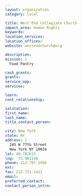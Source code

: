 ```yaml
---
layout: organization
category: local

title: West End Collegiate Church
impact_area: Human Rights
keywords: 
location_services: 
location_offices: 
website: westendchurch@org

description: 
mission: |
  Food Pantry

cash_grants: 
grants: 
service_opp: 
services: 

learn: 
cont_relationship: 

salutation: 
first_name: 
last_name: 
title_contact_person: 

city: New York
state: NY
address: |
  245 W 77th Street  
  New York NY 10024
lat: 40.782615
lng: -73.981148
phone: 212-787-1566
ext: 
fax: 212-721-1411
email: 
preferred_contact: 
contact_person_intro: 
---
```

